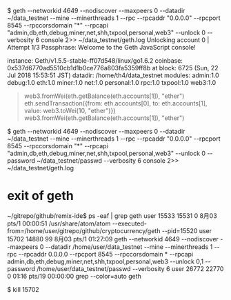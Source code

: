 $ geth --networkid 4649 --nodiscover --maxpeers 0 --datadir ~/data_testnet --mine --minerthreads 1 --rpc --rpcaddr "0.0.0.0" --rpcport 8545 --rpccorsdomain "*" --rpcapi "admin,db,eth,debug,miner,net,shh,txpool,personal,web3" --unlock 0 --verbosity 6 console 2>> ~/data_testnet/geth.log
Unlocking account 0 | Attempt 1/3
Passphrase:
Welcome to the Geth JavaScript console!

instance: Geth/v1.5.5-stable-ff07d548/linux/go1.6.2
coinbase: 0x537d6770ad5510cb1d1b0ce776a803fa5359ff8b
at block: 6725 (Sun, 22 Jul 2018 15:53:51 JST)
 datadir: /home/th4/data_testnet
 modules: admin:1.0 debug:1.0 eth:1.0 miner:1.0 net:1.0 personal:1.0 rpc:1.0 txpool:1.0 web3:1.0

> web3.fromWei(eth.getBalance(eth.accounts[1]), "ether")
> eth.sendTransaction({from: eth.accounts[0], to: eth.accounts[1], value: web3.toWei(10, "ether")})
> web3.fromWei(eth.getBalance(eth.accounts[1]), "ether")

$ geth --networkid 4649 --nodiscover --maxpeers 0 --datadir ~/data_testnet --mine --minerthreads 1 --rpc --rpcaddr "0.0.0.0" --rpcport 8545 --rpccorsdomain "*" --rpcapi "admin,db,eth,debug,miner,net,shh,txpool,personal,web3" --unlock 0 --password ~/data_testnet/passwd --verbosity 6 console 2>> ~/data_testnet/geth.log


# exit of geth

~/gitrepo/github/remix-ide$ ps -eaf | grep geth
user      15533 15531  0  8月03 pts/1  00:00:51 /usr/share/atom/atom --executed-from=/home/user/gitrepo/github/cryptocurrency/geth --pid=15520
user      15702 14880 99  8月03 pts/1  01:27:09 geth --networkid 4649 --nodiscover --maxpeers 0 --datadir /home/user/data_testnet --mine --minerthreads 1 --rpc --rpcaddr 0.0.0.0 --rpcport 8545 --rpccorsdomain * --rpcapi admin,db,eth,debug,miner,net,shh,txpool,personal,web3 --unlock 0,1 --password /home/user/data_testnet/passwd --verbosity 6
user      26772 22770  0 01:16 pts/19   00:00:00 grep --color=auto geth

$ kill 15702
